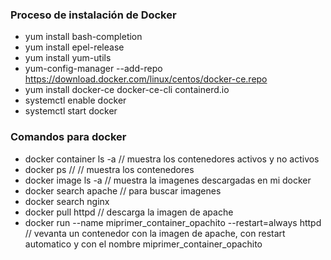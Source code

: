 ### Proceso de instalación de Docker

  - yum install bash-completion
  - yum install epel-release
  - yum install yum-utils
  - yum-config-manager --add-repo https://download.docker.com/linux/centos/docker-ce.repo
  - yum install docker-ce docker-ce-cli containerd.io
  - systemctl enable docker
  - systemctl start docker

### Comandos para docker

- docker container ls -a  // muestra los contenedores activos y no activos
- docker ps  // // muestra los contenedores
- docker image ls -a // muestra la imagenes descargadas en mi docker
- docker search apache // para buscar imagenes
- docker search nginx
- docker pull httpd // descarga la imagen de apache
- docker run --name miprimer_container_opachito --restart=always httpd  // vevanta un contenedor con la imagen de apache, con restart automatico y con el nombre miprimer_container_opachito
